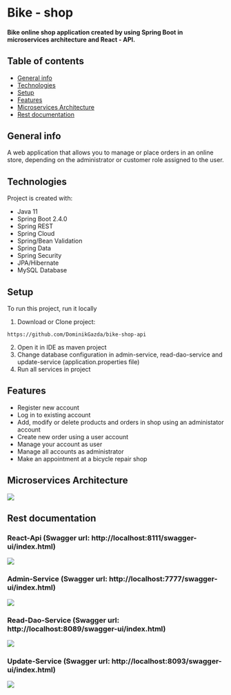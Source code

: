 # Bike - shop
#### Bike online shop application created by using Spring Boot in microservices architecture and React - API. 
## Table of contents
* [General info](#general-info)
* [Technologies](#technologies)
* [Setup](#setup)
* [Features](#Features)
* [Microservices Architecture](#microservices-architecture)
* [Rest documentation](#rest-documentation)

## General info
A web application that allows you to manage or place orders in an online store, depending on the administrator or customer role assigned to the user.

## Technologies
Project is created with:
* Java 11
* Spring Boot 2.4.0
* Spring REST
* Spring Cloud
* Spring/Bean Validation
* Spring Data
* Spring Security
* JPA/Hibernate
* MySQL Database
	
## Setup
To run this project, run it locally

1. Download or Clone project:
```
https://github.com/DominikGazda/bike-shop-api
```
2. Open it in IDE as maven project
3. Change database configuration in admin-service, read-dao-service and update-service (application.properties file)
3. Run all services in project

## Features
* Register new account
* Log in to existing account
* Add, modify or delete products and orders in shop using an administator account
* Create new order using a user account
* Manage your account as user
* Manage all accounts as administrator
* Make an appointment at a bicycle repair shop

## Microservices Architecture
<img src = "https://github.com/DominikGazda/bike-shop-api/blob/develop/images/microservices-architecture.png" />

## Rest documentation
### React-Api (Swagger url: http://localhost:8111/swagger-ui/index.html)
<img src = "https://github.com/DominikGazda/bike-shop-api/blob/develop/images/react-api.png" />

### Admin-Service (Swagger url: http://localhost:7777/swagger-ui/index.html)
<img src = "https://github.com/DominikGazda/bike-shop-api/blob/develop/images/admin-service.png" />

### Read-Dao-Service (Swagger url: http://localhost:8089/swagger-ui/index.html)
<img src = "https://github.com/DominikGazda/bike-shop-api/blob/develop/images/read-dao-service.png" />

### Update-Service (Swagger url: http://localhost:8093/swagger-ui/index.html)
<img src = "https://github.com/DominikGazda/bike-shop-api/blob/develop/images/update-service.png" />




